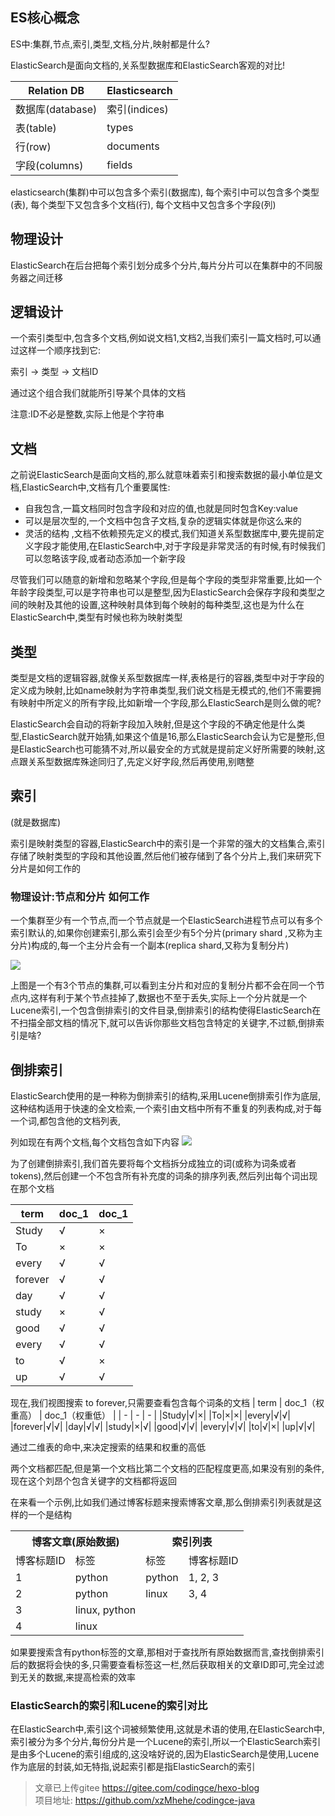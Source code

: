 
## ES核心概念
ES中:集群,节点,索引,类型,文档,分片,映射都是什么?

ElasticSearch是面向文档的,关系型数据库和ElasticSearch客观的对比!

| Relation DB | Elasticsearch |
| - | - |
|数据库(database)|索引(indices)|
|表(table)|types|
|行(row)|documents|
|字段(columns)| fields |

elasticsearch(集群)中可以包含多个索引(数据库), 每个索引中可以包含多个类型(表), 每个类型下又包含多个文档(行), 每个文档中又包含多个字段(列)


## 物理设计

ElasticSearch在后台把每个索引划分成多个分片,每片分片可以在集群中的不同服务器之间迁移

## 逻辑设计

一个索引类型中,包含多个文档,例如说文档1,文档2,当我们索引一篇文档时,可以通过这样一个顺序找到它:

索引 -> 类型 -> 文档ID

通过这个组合我们就能所引导某个具体的文档

注意:ID不必是整数,实际上他是个字符串



## 文档

之前说ElasticSearch是面向文档的,那么就意味着索引和搜索数据的最小单位是文档,ElasticSearch中,文档有几个重要属性:   

- 自我包含,一篇文档同时包含字段和对应的值,也就是同时包含Key:value   
- 可以是层次型的,一个文档中包含子文档,复杂的逻辑实体就是你这么来的   
- 灵活的结构 ,文档不依赖预先定义的模式,我们知道关系型数据库中,要先提前定义字段才能使用,在ElasticSearch中,对于字段是非常灵活的有时候,有时候我们可以忽略该字段,或者动态添加一个新字段

尽管我们可以随意的新增和忽略某个字段,但是每个字段的类型非常重要,比如一个年龄字段类型,可以是字符串也可以是整型,因为ElasticSearch会保存字段和类型之间的映射及其他的设置,这种映射具体到每个映射的每种类型,这也是为什么在ElasticSearch中,类型有时候也称为映射类型   

## 类型

类型是文档的逻辑容器,就像关系型数据库一样,表格是行的容器,类型中对于字段的定义成为映射,比如name映射为字符串类型,我们说文档是无模式的,他们不需要拥有映射中所定义的所有字段,比如新增一个字段,那么ElasticSearch是则么做的呢?

ElasticSearch会自动的将新字段加入映射,但是这个字段的不确定他是什么类型,ElasticSearch就开始猜,如果这个值是16,那么ElasticSearch会认为它是整形,但是ElasticSearch也可能猜不对,所以最安全的方式就是提前定义好所需要的映射,这点跟关系型数据库殊途同归了,先定义好字段,然后再使用,别瞎整

## 索引
(就是数据库)

索引是映射类型的容器,ElasticSearch中的索引是一个非常的强大的文档集合,索引存储了映射类型的字段和其他设置,然后他们被存储到了各个分片上,我们来研究下分片是如何工作的

### 物理设计:节点和分片 如何工作

一个集群至少有一个节点,而一个节点就是一个ElasticSearch进程节点可以有多个索引默认的,如果你创建索引,那么索引会至少有5个分片(primary shard ,又称为主分片)构成的,每一个主分片会有一个副本(replica shard,又称为复制分片)


![](https://image.codingce.com.cn/jiqun1.png)

上图是一个有3个节点的集群,可以看到主分片和对应的复制分片都不会在同一个节点内,这样有利于某个节点挂掉了,数据也不至于丢失,实际上一个分片就是一个Lucene索引,一个包含倒排索引的文件目录,倒排索引的结构使得ElasticSearch在不扫描全部文档的情况下,就可以告诉你那些文档包含特定的关键字,不过额,倒排索引是啥?


## 倒排索引

ElasticSearch使用的是一种称为倒排索引的结构,采用Lucene倒排索引作为底层,这种结构适用于快速的全文检索,一个索引由文档中所有不重复的列表构成,对于每一个词,都包含他的文档列表,

列如现在有两个文档,每个文档包含如下内容
![](https://image.codingce.com.cn/dapai1.png)

 为了创建倒排索引,我们首先要将每个文档拆分成独立的词(或称为词条或者tokens),然后创建一个不包含所有补充度的词条的排序列表,然后列出每个词出现在那个文档

| term | doc_1 | doc_1 |
| - | - | - |
|Study|√|×|
|To|×|×|
|every|√|√|
|forever|√|√|
|day|√|√|
|study|×|√|
|good|√|√|
|every|√|√|
|to|√|×|
|up|√|√|

 现在,我们视图搜索 to forever,只需要查看包含每个词条的文档
| term | doc_1（权重高） | doc_1（权重低） |
| - | - | - |
|Study|√|×|
|To|×|×|
|every|√|√|
|forever|√|√|
|day|√|√|
|study|×|√|
|good|√|√|
|every|√|√|
|to|√|×|
|up|√|√|

通过二维表的命中,来决定搜索的结果和权重的高低

两个文档都匹配,但是第一个文档比第二个文档的匹配程度更高,如果没有别的条件,现在这个刘昂个包含关键字的文档都将返回

在来看一个示例,比如我们通过博客标题来搜索博客文章,那么倒排索引列表就是这样的一个是结构


<table>
	<tr>
	    <th colspan="2">博客文章(原始数据)</th>
	    <th colspan="2">索引列表</th>
	</tr >
	<tr >
	    <td>博客标题ID</td>
	    <td>标签</td>
	    <td>标签</td>
        <td>博客标题ID</td>
	</tr>
    <tr >
	    <td>1</td>
	    <td>python</td>
	    <td>python</td>
        <td>1, 2, 3</td>
	</tr>
    <tr >
	    <td>2</td>
	    <td>python</td>
	    <td>linux</td>
        <td>3, 4</td>
	</tr>
    <tr >
	    <td>3</td>
	    <td>linux, python</td>
	    <td>&nbsp;</td>
	    <td>&nbsp;</td>
	</tr>
    <tr >
	    <td>4</td>
	    <td>linux</td>
	    <td>&nbsp;</td>
        <td>&nbsp;</td>
	</tr>

</table>

如果要搜索含有python标签的文章,那相对于查找所有原始数据而言,查找倒排索引后的数据将会快的多,只需要查看标签这一栏,然后获取相关的文章ID即可,完全过滤到无关的数据,来提高检索的效率

### ElasticSearch的索引和Lucene的索引对比    
在ElasticSearch中,索引这个词被频繁使用,这就是术语的使用,在ElasticSearch中,索引被分为多个分片,每份分片是一个Lucene的索引,所以一个ElasticSearch索引是由多个Lucene的索引组成的,这没啥好说的,因为ElasticSearch是使用,Lucene作为底层的封装,如无特指,说起索引都是指ElasticSearch的索引




>文章已上传gitee https://gitee.com/codingce/hexo-blog   
>项目地址: https://github.com/xzMhehe/codingce-java